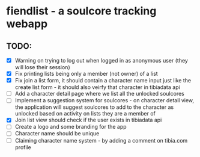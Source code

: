 # fiendlist - a soulcore tracking webapp


## TODO:

- [x] Warning on trying to log out when logged in as anonymous user (they will lose their session)
- [X] Fix printing lists being only a member (not owner) of a list
- [x] Fix join a list form, it should contain a character name input just like the create list form - it should also veirfy that character in tibiadata api
- [ ] Add a character detail page where we list all the unlocked soulcores
- [ ] Implement a suggestion system for soulcores - on character detail view, the application will suggest soulcores to add to the character as unlocked based on activity on lists they are a member of
- [x] Join list view should check if the user exists in tibiadata api
- [ ] Create a logo and some branding for the app
- [ ] Character name should be unique
- [ ] Claiming character name system - by adding a comment on tibia.com profile